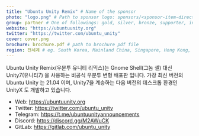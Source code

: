 ```yaml
---
title: "Ubuntu Unity Remix" # Name of the sponsor
photo: "logo.png" # Path to sponsor logo: sponsors/<sponsor-item-directory>/logo.png
group: partner # One of followings: gold, silver, bronze, supporter, infra, record, videoi18n, swag, partner
website: "https://ubuntuunity.org"
twitter: "https://twitter.com/ubuntu_unity"
cover: cover.png
brochure: brochure.pdf # path to brochure pdf file
region: 전세계 # eg. South Korea, Mainland China, Singapore, Hong Kong, Taiwan ...
---
```


Ubuntu Unity Remix(우분투 유니티 리믹스)는 Gnome Shell(그놈 셸) 대신 Unity7(유니티7) 을 사용하는 비공식 우분투 변형 배포판 입니다.
가장 최신 버전의 Ubuntu Unity 는 21.04 이며, Unity7을 계승하는 다음 버전의 데스크톱 환경인 UnityX 도 개발하고 있습니다.

- Web: https://ubuntuunity.org
- Twitter: https://twitter.com/ubuntu_unity
- Telegram: https://t.me/ubuntuunityannouncements
- Discord: https://discord.gg/M2AWuCK
- GitLab: https://gitlab.com/ubuntu_unity
